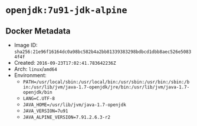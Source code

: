# `openjdk:7u91-jdk-alpine`

## Docker Metadata

- Image ID: `sha256:21e96f16164dc0a98bc582b4a2bb81339383298bdbcd1dbb8aec526e50834f4f`
- Created: `2016-09-23T17:02:41.783642236Z`
- Arch: `linux`/`amd64`
- Environment:
  - `PATH=/usr/local/sbin:/usr/local/bin:/usr/sbin:/usr/bin:/sbin:/bin:/usr/lib/jvm/java-1.7-openjdk/jre/bin:/usr/lib/jvm/java-1.7-openjdk/bin`
  - `LANG=C.UTF-8`
  - `JAVA_HOME=/usr/lib/jvm/java-1.7-openjdk`
  - `JAVA_VERSION=7u91`
  - `JAVA_ALPINE_VERSION=7.91.2.6.3-r2`
